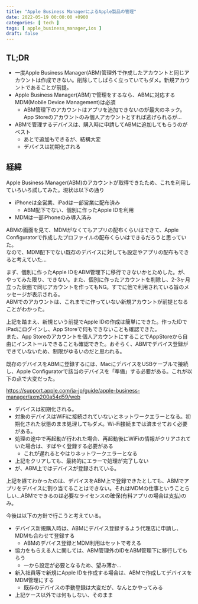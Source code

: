 ```yaml
---
title: "Apple Business ManagerによるApple製品の管理"
date: 2022-05-19 00:00:00 +0900
categories: [ tech ]
tags: [ apple_business_manager,ios ]
draft: false
---
```


## TL;DR

* 一度Apple Business Manager(ABM)管理外で作成したアカウントと同じアカウントは作成できない。削除してしばらく立っていてもダメ。新規アカウントであることが前提。
* Apple Business Manager(ABM)で管理をするなら、ABMに対応するMDM(Mobile Device Management)は必須
  * ABM管理下のアカウントはアプリを追加できないのが最大のネック。App Storeのアカウントのみ個人アカウントとすれば逃げられるが...
* ABMで管理するデバイスは、購入時に申請してABMに追加してもらうのがベスト
  * あとで追加もできるが、結構大変
  * デバイスは初期化される

## 経緯

Apple Business Manager(ABM)のアカウントが取得できたため、これを利用していろいろ試してみた。現状は以下の通り

* iPhoneは全営業、iPadは一部営業に配布済み
  * ABM配下でない、個別に作ったApple IDを利用
* MDMは一部iPhoneのみ導入済み

ABMの画面を見て、MDMがなくてもアプリの配布くらいはできて、Apple Configuratorで作成したプロファイルの配布くらいはできるだろうと思っていた。  
なので、MDM配下でない既存のデバイスに対しても設定やアプリの配布もできると考えていた...

まず、個別に作ったApple IDをABM管理下に移行できないかとためした。が、やってみた限り、できない。また、個別に作ったアカウントを削除し、2-3ヶ月立った状態で同じアカウントを作ってもNG。すでに他で利用されている旨のメッセージが表示される。  
ABMでのアカウントは、これまでに作っていない新規アカウントが前提となることがわかった。

上記を踏まえ、新規という前提でApple IDの作成は簡単にできた。作ったIDでiPadにログインし、App Storeで何もできないことも確認できた。  
また、App Storeのアカウントを個人アカウントにすることでAppStoreから自由にインストールできることも確認できた。おそらく、ABMでデバイス登録ができていないため、制限がゆるいのだと思われる。

既存のデバイスをABMに登録するには、MacにデバイスをUSBケーブルで接続し、Apple Configuratorで該当のデバイスを「準備」する必要がある。これが以下の点で大変だった。

https://support.apple.com/ja-jp/guide/apple-business-manager/axm200a54d59/web

* デバイスは初期化される。
* 対象のデバイスはWiFiに接続されていないとネットワークエラーとなる。初期化された状態のまま処理してもダメ。Wi-Fi接続までは済ませておく必要がある。
* 処理の途中で再起動が行われた場合、再起動後にWiFiの情報がクリアされていた場合は、すばやく登録する必要がある
  * これが遅れるとやはりネットワークエラーとなる
* 上記をクリアしても、最終的にエラーで処理が完了しない
* が、ABM上ではデバイスが登録されている。

上記を経てわかったのは、デバイスをABM上で登録できたとしても、ABMでアプリをデバイスに割り当てることはできない。それはMDMの仕事ということらしい...ABMでできるのは必要なライセンスの確保(有料アプリの場合は支払)のみ。

今後は以下の方針で行こうと考えている。

* デバイス新規購入時は、ABMにデバイス登録するよう代理店に申請し、MDMも合わせて登録する
  * ABMのデバイス登録とMDM利用はセットで考える
* 協力をもらえる人に関しては、ABM管理外のIDをABM管理下に移行してもらう
  * 一から設定が必要となるため、望み薄か...
* 新入社員等で新規にApple IDを作成する場合は、ABMで作成してデバイスをMDM管理にする
  * 既存のデバイスの手動登録は大変だが、なんとかやってみる
* 上記ケース以外では何もしない、そのまま

